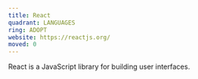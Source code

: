 ```yaml
---
title: React
quadrant: LANGUAGES
ring: ADOPT
website: https://reactjs.org/
moved: 0
---
```


React is a JavaScript library for building user interfaces.